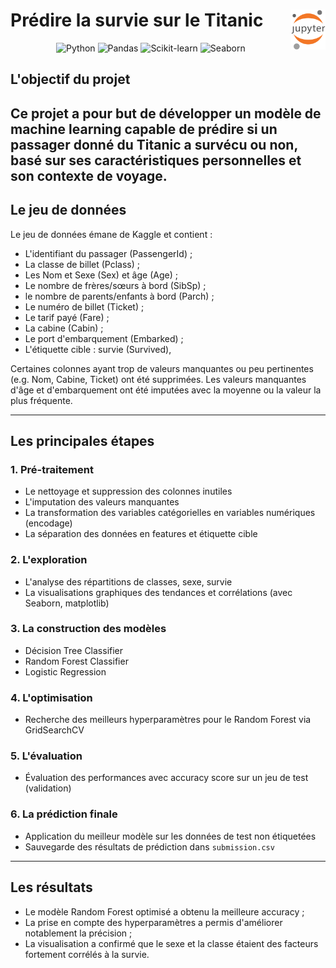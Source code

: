 # **Prédire la survie sur le Titanic**<a href="../"><img align="right" src="https://github.com/MiKL5/Python/blob/master/assets/logo/Jupyter.svg" alt="Jupyter" height="64px"></a>
<div align="center">
  <img src="https://img.shields.io/badge/python-3.13-blue?style=flat&logo=python&logoColor=ffd43b" alt="Python" />
  <img src="https://img.shields.io/badge/pandas-Data_Analysis-150458?style=flat&logo=pandas&logoColor=white" alt="Pandas" />
  <img src="https://img.shields.io/badge/scikit--learn-Machine_Learning-F7931E?style=flat&logo=scikit-learn&logoColor=white" alt="Scikit-learn" />
  <img src="https://img.shields.io/badge/seaborn-Data_Visualization-0074D9?style=flat&logo=seaborn&logoColor=white" alt="Seaborn" />
</div>

## **L'objectif du projet**
Ce projet a pour but de développer un modèle de machine learning capable de prédire si un passager donné du Titanic a survécu ou non, basé sur ses caractéristiques personnelles et son contexte de voyage.
---
## **Le jeu de données**
Le jeu de données émane de Kaggle et contient :
* L'identifiant du passager (PassengerId) ;
* La classe de billet (Pclass) ;
* Les Nom et Sexe (Sex) et âge (Age) ;
* Le nombre de frères/sœurs à bord (SibSp) ;
* le nombre de parents/enfants à bord (Parch) ;
* Le numéro de billet (Ticket) ;
* Le tarif payé (Fare) ;
* La cabine (Cabin) ;
* Le port d'embarquement (Embarked) ;
* L'étiquette cible : survie (Survived),

Certaines colonnes ayant trop de valeurs manquantes ou peu pertinentes (e.g. Nom, Cabine, Ticket) ont été supprimées.
Les valeurs manquantes d'âge et d'embarquement ont été imputées avec la moyenne ou la valeur la plus fréquente.
___
## Les principales étapes
### **1. Pré-traitement**
* Le nettoyage et suppression des colonnes inutiles
* L'imputation des valeurs manquantes
* La transformation des variables catégorielles en variables numériques (encodage)
* La séparation des données en features et étiquette cible
### **2. L'exploration**
* L'analyse des répartitions de classes, sexe, survie
* La visualisations graphiques des tendances et corrélations (avec Seaborn, matplotlib)
### **3. La construction des modèles**
* Décision Tree Classifier
* Random Forest Classifier
* Logistic Regression
### **4. L'optimisation**
* Recherche des meilleurs hyperparamètres pour le Random Forest via GridSearchCV
### **5. L'évaluation**
* Évaluation des performances avec accuracy score sur un jeu de test (validation)
### **6. La prédiction finale**
* Application du meilleur modèle sur les données de test non étiquetées
* Sauvegarde des résultats de prédiction dans `submission.csv`
___
## **Les résultats**
* Le modèle Random Forest optimisé a obtenu la meilleure accuracy ;
* La prise en compte des hyperparamètres a permis d'améliorer notablement la précision ;
* La visualisation a confirmé que le sexe et la classe étaient des facteurs fortement corrélés à la survie.